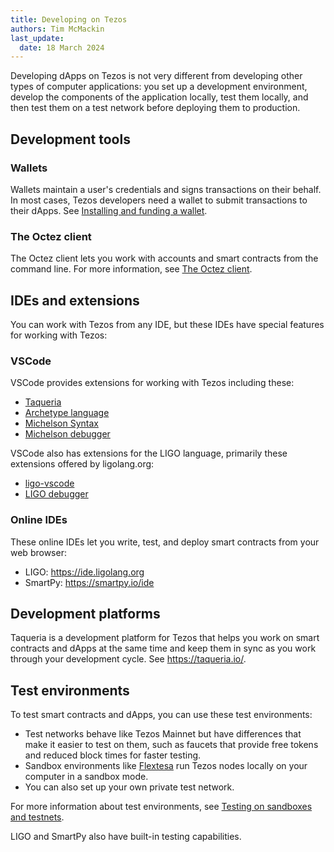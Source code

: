 ```yaml
---
title: Developing on Tezos
authors: Tim McMackin
last_update:
  date: 18 March 2024
---
```


Developing dApps on Tezos is not very different from developing other types of computer applications: you set up a development environment, develop the components of the application locally, test them locally, and then test them on a test network before deploying them to production.

## Development tools

### Wallets

Wallets maintain a user's credentials and signs transactions on their behalf.
In most cases, Tezos developers need a wallet to submit transactions to their dApps.
See [Installing and funding a wallet](developing/wallet-setup).

### The Octez client

The Octez client lets you work with accounts and smart contracts from the command line.
For more information, see [The Octez client](developing/octez-client).

## IDEs and extensions

<!-- TODO can we mention the StackBlitz/GitPod Web IDE?
New feature to give developers a more fully featured web IDE with 1 click (similar to what a more experienced dev would have locally)
-->

You can work with Tezos from any IDE, but these IDEs have special features for working with Tezos:

### VSCode

VSCode provides extensions for working with Tezos including these:

- [Taqueria](https://marketplace.visualstudio.com/items?itemName=PinnacleLabs.taqueria)
- [Archetype language](https://marketplace.visualstudio.com/items?itemName=edukera.archetype)
- [Michelson Syntax](https://marketplace.visualstudio.com/items?itemName=baking-bad.michelson)
- [Michelson debugger](https://marketplace.visualstudio.com/items?itemName=serokell-io.michelson-debugger)

VSCode also has extensions for the LIGO language, primarily these extensions offered by ligolang.org:

- [ligo-vscode](https://marketplace.visualstudio.com/items?itemName=ligolang-publish.ligo-vscode)
- [LIGO debugger](https://marketplace.visualstudio.com/items?itemName=ligolang-publish.ligo-debugger-vscode)

### Online IDEs

These online IDEs let you write, test, and deploy smart contracts from your web browser:

- LIGO: https://ide.ligolang.org
- SmartPy: https://smartpy.io/ide

## Development platforms

Taqueria is a development platform for Tezos that helps you work on smart contracts and dApps at the same time and keep them in sync as you work through your development cycle.
See https://taqueria.io/.

## Test environments

To test smart contracts and dApps, you can use these test environments:

- Test networks behave like Tezos Mainnet but have differences that make it easier to test on them, such as faucets that provide free tokens and reduced block times for faster testing.
- Sandbox environments like [Flextesa](https://tezos.gitlab.io/flextesa/) run Tezos nodes locally on your computer in a sandbox mode.
- You can also set up your own private test network.

For more information about test environments, see [Testing on sandboxes and testnets](developing/testnets).

LIGO and SmartPy also have built-in testing capabilities.
